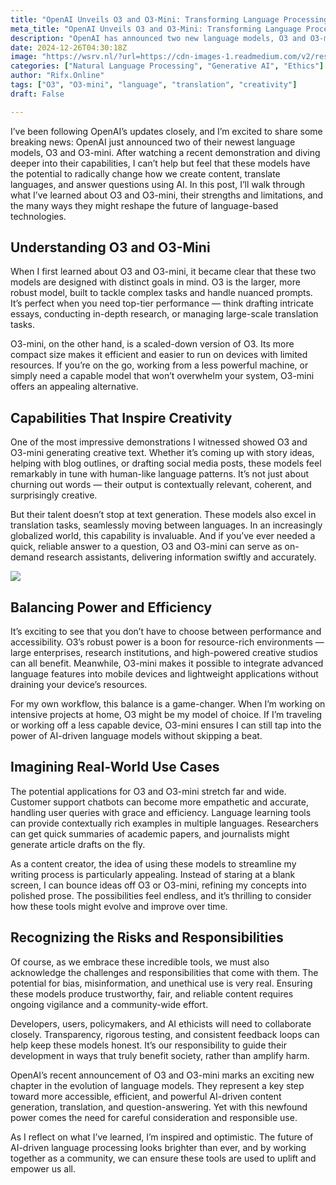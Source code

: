```yaml
---
title: "OpenAI Unveils O3 and O3-Mini: Transforming Language Processing"
meta_title: "OpenAI Unveils O3 and O3-Mini: Transforming Language Processing"
description: "OpenAI has announced two new language models, O3 and O3-mini, designed to enhance content creation, language translation, and question-answering. O3 is a robust model suited for complex tasks, while O3-mini is a more efficient version for devices with limited resources. Both models generate contextually relevant and creative text, making them valuable for various applications, such as customer support and content creation. However, the potential risks of bias and misinformation necessitate responsible use and collaboration among developers, users, and policymakers to ensure ethical deployment."
date: 2024-12-26T04:30:18Z
image: "https://wsrv.nl/?url=https://cdn-images-1.readmedium.com/v2/resize:fit:800/0*jCfDa43zW1Ze1-2R"
categories: ["Natural Language Processing", "Generative AI", "Ethics"]
author: "Rifx.Online"
tags: ["O3", "O3-mini", "language", "translation", "creativity"]
draft: False

---
```





I’ve been following OpenAI’s updates closely, and I’m excited to share some breaking news: OpenAI just announced two of their newest language models, O3 and O3\-mini. After watching a recent demonstration and diving deeper into their capabilities, I can’t help but feel that these models have the potential to radically change how we create content, translate languages, and answer questions using AI. In this post, I’ll walk through what I’ve learned about O3 and O3\-mini, their strengths and limitations, and the many ways they might reshape the future of language\-based technologies.




## Understanding O3 and O3\-Mini

When I first learned about O3 and O3\-mini, it became clear that these two models are designed with distinct goals in mind. O3 is the larger, more robust model, built to tackle complex tasks and handle nuanced prompts. It’s perfect when you need top\-tier performance — think drafting intricate essays, conducting in\-depth research, or managing large\-scale translation tasks.

O3\-mini, on the other hand, is a scaled\-down version of O3\. Its more compact size makes it efficient and easier to run on devices with limited resources. If you’re on the go, working from a less powerful machine, or simply need a capable model that won’t overwhelm your system, O3\-mini offers an appealing alternative.


## Capabilities That Inspire Creativity

One of the most impressive demonstrations I witnessed showed O3 and O3\-mini generating creative text. Whether it’s coming up with story ideas, helping with blog outlines, or drafting social media posts, these models feel remarkably in tune with human\-like language patterns. It’s not just about churning out words — their output is contextually relevant, coherent, and surprisingly creative.

But their talent doesn’t stop at text generation. These models also excel in translation tasks, seamlessly moving between languages. In an increasingly globalized world, this capability is invaluable. And if you’ve ever needed a quick, reliable answer to a question, O3 and O3\-mini can serve as on\-demand research assistants, delivering information swiftly and accurately.

![](https://wsrv.nl/?url=https://cdn-images-1.readmedium.com/v2/resize:fit:800/0*ZnaHwno4vAqaEwFi)


## Balancing Power and Efficiency

It’s exciting to see that you don’t have to choose between performance and accessibility. O3’s robust power is a boon for resource\-rich environments — large enterprises, research institutions, and high\-powered creative studios can all benefit. Meanwhile, O3\-mini makes it possible to integrate advanced language features into mobile devices and lightweight applications without draining your device’s resources.

For my own workflow, this balance is a game\-changer. When I’m working on intensive projects at home, O3 might be my model of choice. If I’m traveling or working off a less capable device, O3\-mini ensures I can still tap into the power of AI\-driven language models without skipping a beat.


## Imagining Real\-World Use Cases

The potential applications for O3 and O3\-mini stretch far and wide. Customer support chatbots can become more empathetic and accurate, handling user queries with grace and efficiency. Language learning tools can provide contextually rich examples in multiple languages. Researchers can get quick summaries of academic papers, and journalists might generate article drafts on the fly.

As a content creator, the idea of using these models to streamline my writing process is particularly appealing. Instead of staring at a blank screen, I can bounce ideas off O3 or O3\-mini, refining my concepts into polished prose. The possibilities feel endless, and it’s thrilling to consider how these tools might evolve and improve over time.


## Recognizing the Risks and Responsibilities

Of course, as we embrace these incredible tools, we must also acknowledge the challenges and responsibilities that come with them. The potential for bias, misinformation, and unethical use is very real. Ensuring these models produce trustworthy, fair, and reliable content requires ongoing vigilance and a community\-wide effort.

Developers, users, policymakers, and AI ethicists will need to collaborate closely. Transparency, rigorous testing, and consistent feedback loops can help keep these models honest. It’s our responsibility to guide their development in ways that truly benefit society, rather than amplify harm.

OpenAI’s recent announcement of O3 and O3\-mini marks an exciting new chapter in the evolution of language models. They represent a key step toward more accessible, efficient, and powerful AI\-driven content generation, translation, and question\-answering. Yet with this newfound power comes the need for careful consideration and responsible use.

As I reflect on what I’ve learned, I’m inspired and optimistic. The future of AI\-driven language processing looks brighter than ever, and by working together as a community, we can ensure these tools are used to uplift and empower us all.


